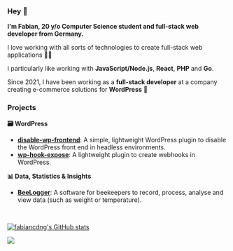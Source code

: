 ### Hey 👋

**I'm Fabian, 20 y/o Computer Science student and full-stack web developer from Germany.**

I love working with all sorts of technologies to create full-stack web applications 🧑‍💻

I particularly like working with **JavaScript/Node.js**, **React**, **PHP** and **Go**.

Since 2021, I have been working as a **full-stack developer** at a company creating e-commerce solutions for **WordPress** 🛒

### Projects

**🗃️ WordPress**
* **[disable-wp-frontend](https://github.com/fabiancdng/disable-wp-frontend)**: A simple, lightweight WordPress plugin to disable the WordPress front end in headless environments.
* **[wp-hook-expose](https://github.com/fabiancdng/wp-hook-expose)**: A lightweight plugin to create webhooks in WordPress.

**📊 Data, Statistics & Insights**
* **[BeeLogger](https://github.com/Programmier-AG/BeeLogger)**: A software for beekeepers to record, process, analyse and view data (such as weight or temperature).

<br />

[![fabiancdng's GitHub stats](https://github-readme-stats.vercel.app/api?username=fabiancdng&show_icons=true&theme=dracula)](https://github.com/anuraghazra/github-readme-stats)

![](https://komarev.com/ghpvc/?username=fabiancdng)
